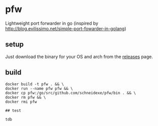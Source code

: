 # pfw
Lightweight port forwarder in go (inspired by http://blog.evilissimo.net/simple-port-fowarder-in-golang)

## setup

Just download the binary for your OS and arch from the [releases](https://github.com/schneidexe/pfw/releases) page. 

## build 
```
docker build -t pfw . && \
docker run --name pfw pfw && \
docker cp pfw:/go/src/github.com/schneidexe/pfw/bin . && \
docker rm pfw && \
docker rmi pfw

## test

tdb
